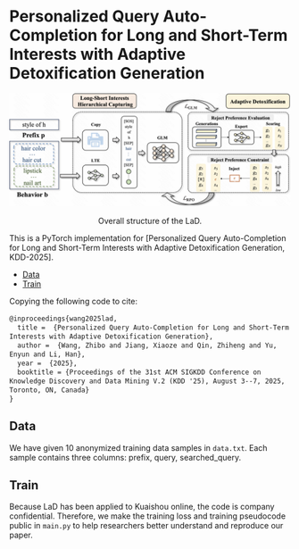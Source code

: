 Personalized Query Auto-Completion for Long and Short-Term Interests with Adaptive Detoxification Generation
====================================


![alt text](image/model.png)
<p align="center">Overall structure of the LaD.</p>



This is a PyTorch implementation for [Personalized Query Auto-Completion for Long and Short-Term Interests with Adaptive Detoxification Generation, KDD-2025].


  * [Data](#Data)
  * [Train](#Train)


Copying the following code to cite:

```text
@inproceedings{wang2025lad,
  title =  {Personalized Query Auto-Completion for Long and Short-Term Interests with Adaptive Detoxification Generation},
  author =  {Wang, Zhibo and Jiang, Xiaoze and Qin, Zhiheng and Yu, Enyun and Li, Han},
  year =  {2025},
  booktitle = {Proceedings of the 31st ACM SIGKDD Conference on Knowledge Discovery and Data Mining V.2 (KDD '25), August 3--7, 2025, Toronto, ON, Canada}
}
```

Data
----------------------
We have given 10 anonymized training data samples in `data.txt`. Each sample contains three columns: prefix, query, searched_query.

Train
----------------------
Because LaD has been applied to Kuaishou online, the code is company confidential. Therefore, we make the training loss and training pseudocode public in `main.py` to help researchers better understand and reproduce our paper. 